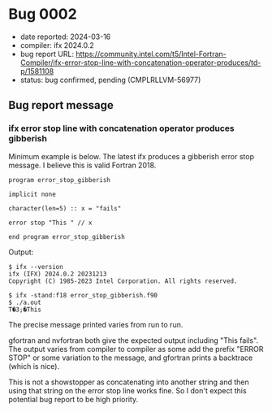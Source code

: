 # Bug 0002

- date reported: 2024-03-16
- compiler: ifx 2024.0.2
- bug report URL: <https://community.intel.com/t5/Intel-Fortran-Compiler/ifx-error-stop-line-with-concatenation-operator-produces/td-p/1581108>
- status: bug confirmed, pending (CMPLRLLVM-56977)

## Bug report message

### ifx error stop line with concatenation operator produces gibberish

Minimum example is below. The latest ifx produces a gibberish error stop message. I believe this is valid Fortran 2018.

    program error_stop_gibberish

    implicit none

    character(len=5) :: x = "fails"

    error stop "This " // x

    end program error_stop_gibberish

Output:

    $ ifx --version
    ifx (IFX) 2024.0.2 20231213
    Copyright (C) 1985-2023 Intel Corporation. All rights reserved.

    $ ifx -stand:f18 error_stop_gibberish.f90 
    $ ./a.out 
    T�3;�This

The precise message printed varies from run to run.

gfortran and nvfortran both give the expected output including "This fails". The output varies from compiler to compiler as some add the prefix "ERROR STOP" or some variation to the message, and gfortran prints a backtrace (which is nice).

This is not a showstopper as concatenating into another string and then using that string on the error stop line works fine. So I don't expect this potential bug report to be high priority.
